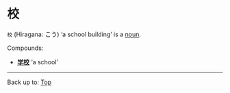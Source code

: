 # 校

`校` (Hiragana: こう) ‘a school building’ is a [noun](../../../desc/nouns.md).

Compounds:
- **[学校](../../g/ga/gakkou.md)** ‘a school’

----

Back up to: [Top](../../../index.md)
